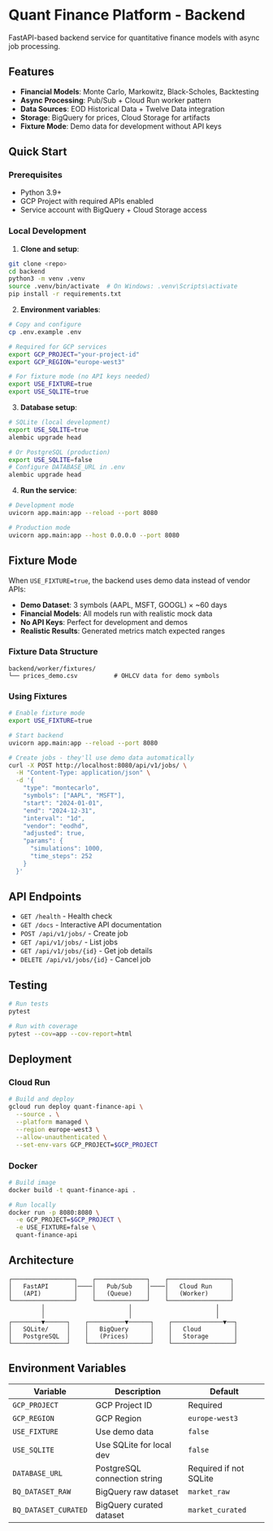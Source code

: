 # Quant Finance Platform - Backend

FastAPI-based backend service for quantitative finance models with async job processing.

## Features

- **Financial Models**: Monte Carlo, Markowitz, Black-Scholes, Backtesting
- **Async Processing**: Pub/Sub + Cloud Run worker pattern
- **Data Sources**: EOD Historical Data + Twelve Data integration
- **Storage**: BigQuery for prices, Cloud Storage for artifacts
- **Fixture Mode**: Demo data for development without API keys

## Quick Start

### Prerequisites

- Python 3.9+
- GCP Project with required APIs enabled
- Service account with BigQuery + Cloud Storage access

### Local Development

1. **Clone and setup**:

```bash
git clone <repo>
cd backend
python3 -m venv .venv
source .venv/bin/activate  # On Windows: .venv\Scripts\activate
pip install -r requirements.txt
```

2. **Environment variables**:

```bash
# Copy and configure
cp .env.example .env

# Required for GCP services
export GCP_PROJECT="your-project-id"
export GCP_REGION="europe-west3"

# For fixture mode (no API keys needed)
export USE_FIXTURE=true
export USE_SQLITE=true
```

3. **Database setup**:

```bash
# SQLite (local development)
export USE_SQLITE=true
alembic upgrade head

# Or PostgreSQL (production)
export USE_SQLITE=false
# Configure DATABASE_URL in .env
alembic upgrade head
```

4. **Run the service**:

```bash
# Development mode
uvicorn app.main:app --reload --port 8080

# Production mode
uvicorn app.main:app --host 0.0.0.0 --port 8080
```

## Fixture Mode

When `USE_FIXTURE=true`, the backend uses demo data instead of vendor APIs:

- **Demo Dataset**: 3 symbols (AAPL, MSFT, GOOGL) × ~60 days
- **Financial Models**: All models run with realistic mock data
- **No API Keys**: Perfect for development and demos
- **Realistic Results**: Generated metrics match expected ranges

### Fixture Data Structure

```
backend/worker/fixtures/
└── prices_demo.csv          # OHLCV data for demo symbols
```

### Using Fixtures

```bash
# Enable fixture mode
export USE_FIXTURE=true

# Start backend
uvicorn app.main:app --reload --port 8080

# Create jobs - they'll use demo data automatically
curl -X POST http://localhost:8080/api/v1/jobs/ \
  -H "Content-Type: application/json" \
  -d '{
    "type": "montecarlo",
    "symbols": ["AAPL", "MSFT"],
    "start": "2024-01-01",
    "end": "2024-12-31",
    "interval": "1d",
    "vendor": "eodhd",
    "adjusted": true,
    "params": {
      "simulations": 1000,
      "time_steps": 252
    }
  }'
```

## API Endpoints

- `GET /health` - Health check
- `GET /docs` - Interactive API documentation
- `POST /api/v1/jobs/` - Create job
- `GET /api/v1/jobs/` - List jobs
- `GET /api/v1/jobs/{id}` - Get job details
- `DELETE /api/v1/jobs/{id}` - Cancel job

## Testing

```bash
# Run tests
pytest

# Run with coverage
pytest --cov=app --cov-report=html
```

## Deployment

### Cloud Run

```bash
# Build and deploy
gcloud run deploy quant-finance-api \
  --source . \
  --platform managed \
  --region europe-west3 \
  --allow-unauthenticated \
  --set-env-vars GCP_PROJECT=$GCP_PROJECT
```

### Docker

```bash
# Build image
docker build -t quant-finance-api .

# Run locally
docker run -p 8080:8080 \
  -e GCP_PROJECT=$GCP_PROJECT \
  -e USE_FIXTURE=false \
  quant-finance-api
```

## Architecture

```
┌─────────────────┐    ┌──────────────┐    ┌─────────────────┐
│   FastAPI       │────│   Pub/Sub    │────│   Cloud Run     │
│   (API)         │    │   (Queue)    │    │   (Worker)      │
└─────────────────┘    └──────────────┘    └─────────────────┘
         │                       │                       │
         │                       │                       │
┌────────▼──────┐    ┌──────────▼──────┐    ┌──────────────▼──┐
│   SQLite/     │    │   BigQuery      │    │   Cloud         │
│   PostgreSQL  │    │   (Prices)      │    │   Storage       │
└───────────────┘    └─────────────────┘    └─────────────────┘
```

## Environment Variables

| Variable             | Description                  | Default                |
| -------------------- | ---------------------------- | ---------------------- |
| `GCP_PROJECT`        | GCP Project ID               | Required               |
| `GCP_REGION`         | GCP Region                   | `europe-west3`         |
| `USE_FIXTURE`        | Use demo data                | `false`                |
| `USE_SQLITE`         | Use SQLite for local dev     | `false`                |
| `DATABASE_URL`       | PostgreSQL connection string | Required if not SQLite |
| `BQ_DATASET_RAW`     | BigQuery raw dataset         | `market_raw`           |
| `BQ_DATASET_CURATED` | BigQuery curated dataset     | `market_curated`       |
